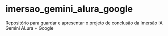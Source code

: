 # imersao_gemini_alura_google
Repositório para guardar e apresentar o projeto de conclusão da Imersão IA Gemini ALura + Google

